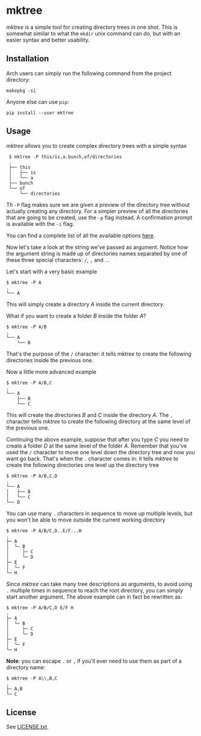 mktree
======

_mktree_ is a simple tool for creating directory trees in one shot. This
is somewhat similar to what the `mkdir` unix command can do, but with an
easier syntax and better usability.

Installation
------------

Arch users can simply run the following command from the project directory:

```
makepkg -si
```

Anyone else can use `pip`:

```
pip install --user mktree
```

Usage
-----

_mktree_ allows you to create complex directory trees with a simple syntax

```
 $ mktree -P this/is,a.bunch,of/directories
 .
 ├── this
 │   ├── is
 │   └── a
 ├── bunch
 └── of
     └── directories
```

Th ``-P`` flag makes sure we are given a preview of the directory tree without
actually creating any directory. For a simpler preview of all the directories
that are going to be created, use the `-p` flag instead. A confirmation prompt
is available with the `-i` flag.

You can find a complete list of all the available options [here](mktree.adoc).

Now let's take a look at the string we've passed as argument. Notice how the
argument string is made up of directories names separated by one of these three
special characters: `/`, `,` and `.`.

Let's start with a very basic example

```
$ mktree -P A
.
└── A
```

This will simply create a directory _A_ inside the current directory.

What if you want to create a folder _B_ inside the folder _A_?

```
$ mktree -P A/B
.
└── A
    └── B
```

That's the purpose of the `/` character: it tells _mktree_ to create the
following directories inside the previous one.

Now a little more advanced example

```
$ mktree -P A/B,C
.
└── A
    ├── B
    └── C
```

This will create the directories _B_ and _C_ inside the directory _A_.  The `,`
character tells _mktree_ to create the following directory at the same level of
the previous one.

Continuing the above example, suppose that after you type _C_ you need to
create a folder _D_ at the same level of the folder _A_. Remember that you've
used the `/` character to move one level down the directory tree and now you
want go back. That's when the `.` character comes in: it tells _mktree_ to
create the following directories one level up the directory tree

```
$ mktree -P A/B,C.D
.
└── A
│   ├── B
│   └── C
└── D
```

You can use many `.` characters in sequence to move up multiple levels, but you
won't be able to move outside the current working directory

```
$ mktree -P A/B/C,D..E/F...H
.
├─ A
│  └─ B
│     ├─ C
│     └─ D
├─ E
│  └─ F
└─ H
```

Since _mktree_ can take many tree descriptions as arguments, to avoid using `.`
multiple times in sequence to reach the root directory, you can simply start
another argument. The above example can in fact be rewritten as:

```
$ mktree -P A/B/C,D E/F H
.
├─ A
│  └─ B
│     ├─ C
│     └─ D
├─ E
│  └─ F
└─ H
```

**Note**: you can escape `.` or `,` if you'll ever need to use them as part of a directory name:

```
$ mktree -P A\\,B,C
.
├─ A,B
└─ C
```

License
-------

See [LICENSE.txt](LICENSE.txt).
